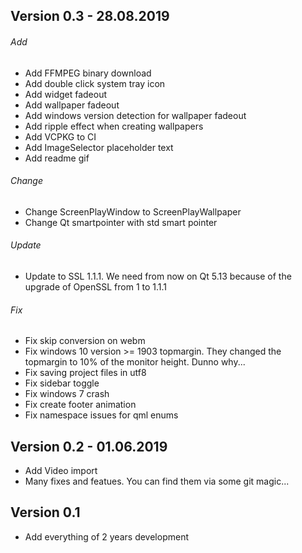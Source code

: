 ## Version 0.3 - 28.08.2019
###### Add
* Add FFMPEG binary download
* Add double click system tray icon
* Add widget fadeout
* Add wallpaper fadeout
* Add windows version detection for wallpaper fadeout
* Add ripple effect when creating wallpapers
* Add VCPKG to CI
* Add ImageSelector placeholder text 
* Add readme gif
###### Change
* Change ScreenPlayWindow to ScreenPlayWallpaper
* Change Qt smartpointer with std smart pointer

######  Update
* Update to SSL 1.1.1. We need from now on Qt 5.13 because of the upgrade of OpenSSL from 1 to 1.1.1

###### Fix
* Fix skip conversion on webm
* Fix windows 10 version >= 1903 topmargin. They changed the topmargin to 10% of the monitor height. Dunno why...
* Fix saving project files in utf8
* Fix sidebar toggle
* Fix windows 7 crash
* Fix create footer animation
* Fix namespace issues for qml enums

## Version 0.2 - 01.06.2019
* Add Video import
* Many fixes and featues. You can find them via some git magic...

## Version 0.1
* Add everything of 2 years development 